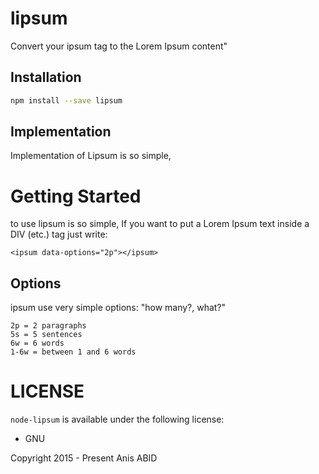 # lipsum
Convert your ipsum tag to the Lorem Ipsum content"

Installation
----

```bash
npm install --save lipsum
```

Implementation
--------------

Implementation of Lipsum is so simple,

Getting Started
====

to use lipsum is so simple,
If you want to put a Lorem Ipsum text inside a DIV (etc.) tag just write:

    <ipsum data-options="2p"></ipsum>

Options
--------

ipsum use very simple options: "how many?, what?"

    2p = 2 paragraphs
    5s = 5 sentences
    6w = 6 words
    1-6w = between 1 and 6 words


LICENSE
===

`node-lipsum` is available under the following license:

  * GNU

Copyright 2015 - Present Anis ABID
